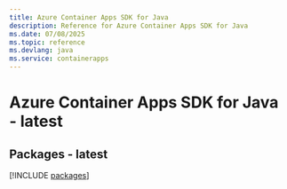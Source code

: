 ```yaml
---
title: Azure Container Apps SDK for Java
description: Reference for Azure Container Apps SDK for Java
ms.date: 07/08/2025
ms.topic: reference
ms.devlang: java
ms.service: containerapps
---
```

# Azure Container Apps SDK for Java - latest
## Packages - latest
[!INCLUDE [packages](container-apps-index.md)]